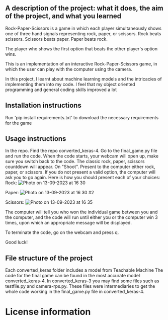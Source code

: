 


## A description of the project: what it does, the  aim of the project, and what you learned

Rock-Paper-Scissors is a game in which each player simultaneously shows one of three hand signals representing rock, paper, or scissors. Rock beats scissors. Scissors beats paper. Paper beats rock.

The player who shows the first option that beats the other player's option wins.

This is an implementation of an interactive Rock-Paper-Scissors game, in which the user can play with the computer using the camera.

In this project, I learnt about machine learning models and  the intricacies of implementing them into my code. 
I feel that my object oriented programming and general coding skills improved a lot

## Installation instructions

Run 'pip install requirements.txt' to download the necessary requirements for the game

## Usage instructions

In the repo. Find the repo converted_keras-4. Go to the final_game.py file and run the code. When the code starts, your webcam will open up, make sure you switch back to the code. The classic rock, paper, scissors countdown will appear. On "Shoot". Present to the computer either rock, paper, or scissors. If you do not present a valid option, the computer will ask you to go again. 
Here is how you should present each of your choices:
Rock: ![Photo on 13-09-2023 at 16 30](https://github.com/nishypenguin/computer-vision-rock-paper-scissors/assets/137051665/4e58955b-8acd-40b4-a8de-e5c6166003cd)


Paper: ![Photo on 13-09-2023 at 16 30 #2](https://github.com/nishypenguin/computer-vision-rock-paper-scissors/assets/137051665/b484d4a8-93d5-4f52-b03a-fe4e2ca8dd62)


Scissors: ![Photo on 13-09-2023 at 16 35](https://github.com/nishypenguin/computer-vision-rock-paper-scissors/assets/137051665/86abffb3-86d3-4133-a2b3-3cdd9ee715d4)




The computer will tell you who won the individual game between you and the computer, and the code will run until either you or the computer win 3 times, upon which an appropriate message will be displayed.

To terminate the code, go on the webcam and press q.

Good luck!

## File structure of the project

Each converted_keras folder includes a model from Teachable Machine
The code for the final game can be found in the most accurate model converted_keras-4. In converted_keras-3 you may find some files such as testfile.py and camera-rps.py. These files were intermediaries to get the whole code working in the final_game.py file in converted_keras-4.

# License information

